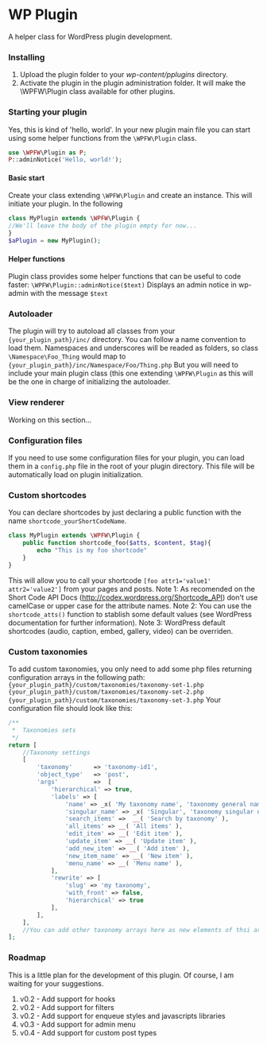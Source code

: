 WP Plugin
================

A helper class for WordPress plugin development.

### Installing
1. Upload the plugin folder to your *wp-content/pplugins* directory.
2. Activate the plugin in the plugin administration folder. It will make the \WPFW\Plugin class available for other plugins.

### Starting your plugin
Yes, this is kind of 'hello, world'. In your new plugin main file you can start using some helper functions from the `\WPFW\Plugin` class. 
```php
use \WPFW\Plugin as P;
P::adminNotice('Hello, world!');
```

#### Basic start
Create your class extending `\WPFW\Plugin` and create an instance. This will initiate your plugin. In the following 
```php
class MyPlugin extends \WPFW\Plugin {
//We'll leave the body of the plugin empty for now...
}
$aPlugin = new MyPlugin();
```

#### Helper functions
Plugin class provides some helper functions that can be useful to code faster:
`\WPFW\Plugin::adminNotice($text)` Displays an admin notice in wp-admin with the message `$text`

### Autoloader
The plugin will try to autoload all classes from your `{your_plugin_path}/inc/` directory. You can follow a name convention to load them. Namespaces and underscores will be readed as folders, so class `\Namespace\Foo_Thing` would map to `{your_plugin_path}/inc/Namespace/Foo/Thing.php`
But you will need to include your main plugin class (this one extending `\WPFW\Plugin` as this will be the one in charge of initializing the autoloader.

### View renderer
Working on this section...

### Configuration files
If you need to use some configuration files for your plugin, you can load them in a `config.php` file in the root of your plugin directory. This file will be automatically load on plugin initialization.

### Custom shortcodes
You can declare shortcodes by just declaring a public function with the name `shortcode_yourShortCodeName`.
```php
class MyPlugin extends \WPFW\Plugin {
    public function shortcode_foo($atts, $content, $tag){
        echo "This is my foo shortcode"
    }
}
```
This will allow you to call your shortcode `[foo attr1='value1' attr2='value2']` from your pages and posts.
Note 1: As recomended on the Short Code API Docs (http://codex.wordpress.org/Shortcode_API) don't use camelCase or upper case for the attribute names.
Note 2: You can use the `shortcode_atts()` function to stablish some default values (see WordPress documentation for further information).
Note 3: WordPress default shortcodes (audio, caption, embed, gallery, video) can be overriden.

### Custom taxonomies
To add custom taxonomies, you only need to add some php files returning configuration arrays in the following path:
`{your_plugin_path}/custom/taxonomies/taxonomy-set-1.php`
`{your_plugin_path}/custom/taxonomies/taxonomy-set-2.php`
`{your_plugin_path}/custom/taxonomies/taxonomy-set-3.php`
Your configuration file should look like this:
```php
/**
 *  Taxonomies sets
 */
return [
    //Taxonomy settings
    [
        'taxonomy'      => 'taxonomy-id1',
        'object_type'   => 'post',
        'args'          =>  [
            'hierarchical' => true,
            'labels' => [
                'name' => _x( 'My taxonomy name', 'taxonomy general name' ),
                'singular_name' => _x( 'Singular', 'taxonomy singular name' ),
                'search_items' =>  __( 'Search by taxonomy' ),
                'all_items' => __( 'All items' ),
                'edit_item' => __( 'Edit item' ),
                'update_item' => __( 'Update item' ),
                'add_new_item' => __( 'Add item' ),
                'new_item_name' => __( 'New item' ),
                'menu_name' => __( 'Menu name' ),
            ],
            'rewrite' => [
                'slug' => 'my taxonomy',
                'with_front' => false,
                'hierarchical' => true
            ],
        ],
    ],
    //You can add other taxonomy arrays here as new elements of thsi array
];
```
### Roadmap
This is a little plan for the development of this plugin. Of course, I am waiting for your suggestions.

1. v0.2 - Add support for hooks
1. v0.2 - Add support for filters
1. v0.2 - Add support for enqueue styles and javascripts libraries
1. v0.3 - Add support for admin menu
1. v0.4 - Add support for custom post types
